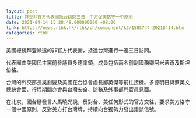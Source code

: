 ```yaml
---
layout: post
title: 拜登非官方代表團抵台訪問三日　中方促美恪守一中原則
date: 2021-04-14 15:28:49.000000000 +08:00
link: https://news.rthk.hk/rthk/ch/component/k2/1585744-20210414.htm
categories: rthk
---
```


美國總統拜登派遣的非官方代表團，抵達台灣進行一連三日訪問。

代表團由美國民主黨前參議員多德率領，成員包括兩名前副國務卿阿米蒂奇及斯坦伯格。

台灣的外交部長吳釗燮及美國在台協會處長酈英傑等前往接機。多德明日與蔡英文總統會面，行程期間亦會與台灣安全、防務及外事部門官員見面。

在北京，國台辦發言人馬曉光說，反對台、美任何形式的官方交往，要求美方恪守一個中國原則，反對美方打台灣牌，持續向台獨勢力發出錯誤信號。
